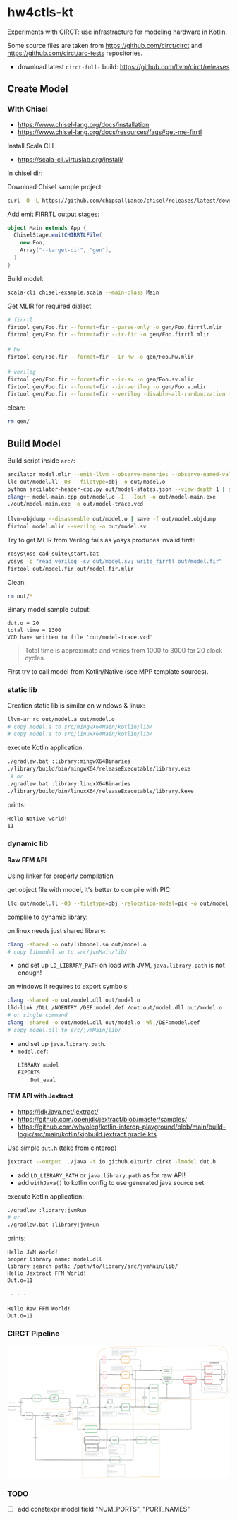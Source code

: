 # hw4ctls-kt

Experiments with CIRCT: use infrastracture for modeling hardware in Kotlin.

Some source files are taken from  https://github.com/circt/circt and https://github.com/circt/arc-tests repositories.
- download latest `circt-full-` build: https://github.com/llvm/circt/releases

## Create Model

### With Chisel

- https://www.chisel-lang.org/docs/installation
- https://www.chisel-lang.org/docs/resources/faqs#get-me-firrtl

Install Scala CLI
- https://scala-cli.virtuslab.org/install/

In chisel dir:

Download Chisel sample project:
```sh
curl -O -L https://github.com/chipsalliance/chisel/releases/latest/download/chisel-example.scala
```

Add emit FIRRTL output stages:
```scala
object Main extends App {
  ChiselStage.emitCHIRRTLFile(
    new Foo,
    Array("--target-dir", "gen"),
  )
}
```

Build model:
```sh
scala-cli chisel-example.scala --main-class Main
```

Get MLIR for required dialect
```sh
# firrtl
firtool gen/Foo.fir --format=fir --parse-only -o gen/Foo.firrtl.mlir
firtool gen/Foo.fir --format=fir --ir-fir -o gen/Foo.firrtl.mlir

# hw
firtool gen/Foo.fir --format=fir --ir-hw -o gen/Foo.hw.mlir

# verilog
firtool gen/Foo.fir --format=fir --ir-sv -o gen/Foo.sv.mlir
firtool gen/Foo.fir --format=fir --ir-verilog -o gen/Foo.v.mlir
firtool gen/Foo.fir --format=fir --verilog -disable-all-randomization -strip-debug-info -o gen/Foo.v
```

clean:
```sh
rm gen/
```

## Build Model

Build script inside `arc/`:
```sh
arcilator model.mlir --emit-llvm --observe-memories --observe-named-values --observe-ports --observe-registers --observe-wires --state-file=out/model-states.json -o out/model.ll
llc out/model.ll -O3 --filetype=obj -o out/model.o
python arcilator-header-cpp.py out/model-states.json --view-depth 1 | save -f out/model.h
clang++ model-main.cpp out/model.o -I. -Iout -o out/model-main.exe
./out/model-main.exe -o out/model-trace.vcd

llvm-objdump --disassemble out/model.o | save -f out/model.objdump
firtool model.mlir --verilog -o out/model.sv
```

Try to get MLIR from Verilog fails as yosys produces invalid firrtl:

```sh
Yosys\oss-cad-suite\start.bat
yosys -p "read_verilog -sv out/model.sv; write_firrtl out/model.fir"
firtool out/model.fir out/model.fir.mlir
```

Clean:
 ```sh
 rm out/*
 ```

Binary model sample output:
```console
dut.o = 20
total time = 1300
VCD have written to file 'out/model-trace.vcd'
```
> Total time is approximate and varies from 1000 to 3000 for 20 clock cycles.

First try to call model from Kotlin/Native (see MPP template sources).

### static lib

Creation static lib is similar on windows & linux:
```sh
llvm-ar rc out/model.a out/model.o
# copy model.a to src/mingwX64Main/kotlin/lib/
# copy model.a to src/linuxX64Main/kotlin/lib/
```

execute Kotlin application:
```sh
./gradlew.bat :library:mingwX64Binaries
./library/build/bin/mingwX64/releaseExecutable/library.exe
 # or
./gradlew.bat :library:linuxX64Binaries
./library/build/bin/linuxX64/releaseExecutable/library.kexe
```

prints:
```console
Hello Native world!
11
```

### dynamic lib


#### Raw FFM API

Using linker for properly compilation

get object file with model, it's better to compile with PIC:
```sh
llc out/model.ll -O3 --filetype=obj -relocation-model=pic -o out/model.o
```
complile to dynamic library:

on linux needs just shared library:
```sh
clang -shared -o out/libmodel.so out/model.o
# copy libmodel.so to src/jvmMain/lib/
```
- and set up `LD_LIBRARY_PATH` on load with JVM, `java.library.path` is not enough!

on windows it requires to export symbols:
```sh
clang -shared -o out/model.dll out/model.o
lld-link /DLL /NOENTRY /DEF:model.def /out:out/model.dll out/model.o
# or single command
clang -shared -o out/model.dll out/model.o -Wl,/DEF:model.def
# copy model.dll to src/jvmMain/lib/
```
- and set up `java.library.path`.
- `model.def`:
  ```def
  LIBRARY model
  EXPORTS
      Dut_eval
  ```

#### FFM API with Jextract

- https://jdk.java.net/jextract/
- https://github.com/openjdk/jextract/blob/master/samples/
- https://github.com/whyoleg/kotlin-interop-playground/blob/main/build-logic/src/main/kotlin/kipbuild.jextract.gradle.kts

Use simple `dut.h` (take from cinterop)

```sh
jextract --output ../java -t io.github.e1turin.cirkt -lmodel dut.h
```
- add `LD_LIBRARY_PATH` or `java.library.path` as for raw API!
- add `withJava()` to kotlin config to use generated java source set


execute Kotlin application:
```sh
./gradlew :library:jvmRun
# or
./gradlew.bat :library:jvmRun

```

prints:
```console
Hello JVM World!
proper library name: model.dll
library search path: /path/to/library/src/jvmMain/lib/
Hello Jextract FFM World!
Dut.o=11

 - - - 

Hello Raw FFM World!
Dut.o=11

```

### CIRCT Pipeline

![circt arcilator simulation pipeline](./arc/CIRCT-pipeline.excalidraw.svg)

### TODO

- [ ] add constexpr model field "NUM_PORTS", "PORT_NAMES"
